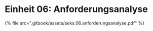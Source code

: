# Einheit 06: Anforderungsanalyse

{% file src=".gitbook/assets/seks.06.anforderungsanalyse.pdf" %}
